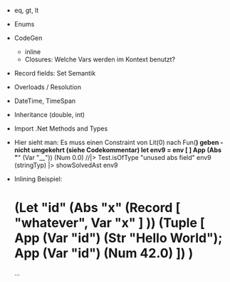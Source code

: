 * eq, gt, lt
* Enums
* CodeGen
	* inline
	* Closures: Welche Vars werden im Kontext benutzt?
* Record fields: Set Semantik
* Overloads / Resolution
* DateTime, TimeSpan
* Inheritance (double, int)
* Import .Net Methods and Types

* Hier sieht man: Es muss einen Constraint von Lit(0) nach Fun(__) geben - nicht umgekehrt (siehe Codekommentar)
	let env9 = env [ ]
	App (Abs "__" (Var "__")) (Num 0.0)
	//|> Test.isOfType "unused abs field" env9 (stringTyp)
	|> showSolvedAst env9
* Inlining
	Beispiel:

	(Let "id" (Abs "x" (Record [ "whatever", Var "x" ] ))
	(Tuple [ App (Var "id") (Str "Hello World"); App (Var "id") (Num 42.0) ])
	)
	=
	...

